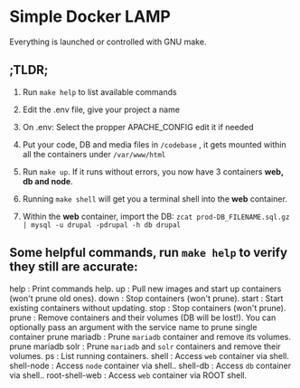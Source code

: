 # Simple Docker LAMP
Everything is launched or controlled with GNU make.

## ;TLDR;

1. Run `make help` to list available commands

2. Edit the .env file, give your project a name

3. On .env: Select the propper APACHE_CONFIG edit it if needed

4. Put your code, DB and media files in `/codebase` , it gets mounted within all the containers under `/var/www/html`

5. Run `make up`. If it runs without errors, you now have 3 containers **web, db and node**.

6. Running `make shell` will get you a terminal shell into the **web** container.

7. Within the **web** container, import the DB: `zcat prod-DB_FILENAME.sql.gz | mysql -u drupal -pdrupal -h db drupal`

## Some helpful commands, run `make help` to verify they still are accurate:

 help           :       Print commands help.
 up             :       Pull new images and start up containers (won't prune old ones).
 down           :       Stop containers (won't prune).
 start          :       Start existing containers without updating.
 stop           :       Stop containers (won't prune).
 prune          :       Remove containers and their volumes (DB will be lost!).
                        You can optionally pass an argument with the service name to prune single container
                        prune mariadb   : Prune `mariadb` container and remove its volumes.
                        prune mariadb solr      : Prune `mariadb` and `solr` containers and remove their volumes.
 ps             :       List running containers.
 shell          :       Access `web` container via shell.
 shell-node     :       Access `node` container via shell..
 shell-db       :       Access `db` container via shell..
 root-shell-web :       Access `web` container via ROOT shell.